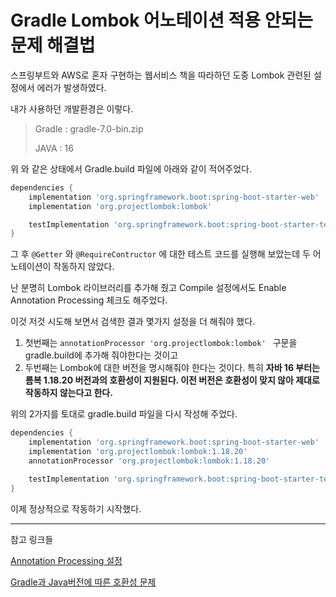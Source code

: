 # Gradle Lombok 어노테이션 적용 안되는 문제 해결법

스프링부트와 AWS로 혼자 구현하는 웹서비스 책을 따라하던 도중 Lombok 관련된 설정에서 에러가 발생하였다.

내가 사용하던 개발환경은 이렇다.

>Gradle : gradle-7.0-bin.zip
>
>JAVA :  16

위 와 같은 상태에서 Gradle.build 파일에 아래와 같이 적어주었다.

```gradle
dependencies {
    implementation 'org.springframework.boot:spring-boot-starter-web'
    implementation 'org.projectlombok:lombok'

    testImplementation 'org.springframework.boot:spring-boot-starter-test'
}
```

그 후 `@Getter` 와 `@RequireContructor` 에 대한 테스트 코드를 실행해 보았는데 두 어노테이션이 작동하지 않았다. 

난 분명히 Lombok 라이브러리를 추가해 줬고 Compile 설정에서도 Enable Annotation Processing 체크도 해주었다. 

이것 저것 시도해 보면서 검색한 결과 몇가지 설정을 더 해줘야 했다.

1. 첫번째는 `annotationProcessor 'org.projectlombok:lombok' ` 구문을 gradle.build에 추가해 줘야한다는 것이고
2. 두번째는 Lombok에 대한 버전을 명시해줘야 한다는 것이다. 특히 **자바 16 부터는 롬복 1.18.20 버전과의 호환성이 지원된다. 이전 버전은 호환성이 맞지 않아 제대로 작동하지 않는다고 한다.**

위의 2가지를 토대로 gradle.build 파일을 다시 작성해 주었다.

```gradle
dependencies {
    implementation 'org.springframework.boot:spring-boot-starter-web'
    implementation 'org.projectlombok:lombok:1.18.20'
    annotationProcessor 'org.projectlombok:lombok:1.18.20'

    testImplementation 'org.springframework.boot:spring-boot-starter-test'
}
```

이제 정상적으로 작동하기 시작했다.

---

참고 링크들

[Annotation Processing 설정](https://gracelove91.tistory.com/13)

[Gradle과 Java버전에 따른 호환성 문제](https://velog.io/@roo333/%EC%97%90%EB%9F%AC-Lombok)

